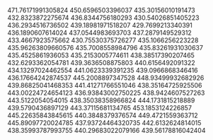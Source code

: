 471.76171991305824
450.6596503396037
435.30156010191473
432.8323872275674
436.8344756180293
430.54026851405223
436.2934516736502
439.18981971518207
429.7699213340391
436.1890607614024
437.0544983693703
437.2879149529312
433.4667923575662
430.75530375726277
435.1066256223228
435.96263809660576
435.7008558984796
435.83261931030637
435.4525861936053
435.2153005774611
438.38517390207465
432.6293362054781
439.3636508875803
440.6156492091322
434.13297024462554
441.0623339391235
439.0966868346416
436.17664242874537
445.2008897347528
448.93499932682926
439.86825041468353
441.41271766551046
438.35164725925506
443.00224724654123
436.93843002750225
438.9424607527263
443.5122054054015
438.35038358966824
444.1731815218889
439.5790436897129
443.37115681134765
453.1853124226857
445.22635843845615
440.3848379376574
449.4721559363712
445.89097720024785
437.93724464320735
442.6132624814015
438.35993787993755
440.29683022079166
439.56178816042404